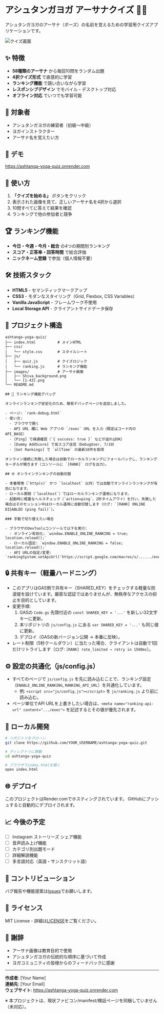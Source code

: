 # アシュタンガヨガ アーサナクイズ 🧘‍♀️

アシュタンガヨガのアーサナ（ポーズ）の名前を覚えるための学習用クイズアプリケーションです。

![クイズ画面](./images/screenshot.png)

## ✨ 特徴

- **58種類のアーサナ** から毎回10問をランダム出題
- **4択クイズ形式** で直感的に学習
- **ランキング機能** で競い合いながら学習
- **レスポンシブデザイン** でモバイル・デスクトップ対応
- **オフライン対応** でいつでも学習可能

## 🎯 対象者

- アシュタンガヨガの練習者（初級〜中級）
- ヨガインストラクター
- アーサナ名を覚えたい方

## 🚀 デモ

https://ashtanga-yoga-quiz.onrender.com

## 📱 使い方

1. **「クイズを始める」** ボタンをクリック
2. 表示された画像を見て、正しいアーサナ名を4択から選択
3. 10問すべてに答えて結果を確認
4. ランキングで他の参加者と競争

## 🏆 ランキング機能

- **今日・今週・今月・総合** の4つの期間別ランキング
- **スコア・正答率・回答時間** で総合評価
- **ニックネーム登録** で参加（個人情報不要）

## 🛠️ 技術スタック

- **HTML5** - セマンティックマークアップ
- **CSS3** - モダンなスタイリング（Grid, Flexbox, CSS Variables）
- **Vanilla JavaScript** - フレームワーク不使用
- **Local Storage API** - クライアントサイドデータ保存

## 📂 プロジェクト構造

```
ashtanga-yoga-quiz/
├── index.html          # メインHTML
├── css/
│   └── style.css       # スタイルシート
├── js/
│   ├── quiz.js         # クイズロジック
│   └── ranking.js      # ランキング機能
├── images/             # アーサナ画像
│   ├── Shiva_background.png
│   └── [1-43].png
└── README.md

## 🧪 ランキング機能デバッグ

オンラインランキング安定化のため、簡易デバッグページを追加しました。

- ページ: `rank-debug.html`
- 使い方:
  - ブラウザで開く
  - API URL 欄に Web アプリの `/exec` URL を入力（既定はコード内の API_BASE）
  - [Ping] で疎通確認（`{ success: true }` などが返ればOK）
  - [Dummy AddScore] で仮スコア送信（DebugUser, 7/10）
  - [Get Rankings] で `allTime` の最新10件を取得

オンライン接続に失敗した場合は自動でローカルランキングにフォールバックし、ランキングモーダルが開きます（コンソールに `[RANK]` ログを出力）。

## 🌐 オンラインランキングの自動切替

- 本番環境（`http(s)` かつ `localhost` 以外）では自動でオンラインランキングが有効になります。
- ローカル開発（`localhost`）ではローカルランキング運用になります。
- 起動時に軽量なヘルスチェック（`action=ping`、2秒タイムアウト）を行い、失敗した場合はそのセッション中はローカル運用に自動切替します（ログ: `[RANK] ONLINE DISABLED (ping fail)`）。

### 手動で切り替えたい場合

- ブラウザのDevToolsコンソールで以下を実行:
  - オンライン有効化: `window.ENABLE_ONLINE_RANKING = true; location.reload();`
  - ローカル固定: `window.ENABLE_ONLINE_RANKING = false; location.reload();`
  - API URLの指定/変更: `rankingSystem.setApiUrl('https://script.google.com/macros/s/....../exec')`
```

## 🔒 共有キー（軽量ハードニング）

- このアプリはGAS側で共有キー（SHARED_KEY）をチェックする軽量な防波堤を設けています。厳密な認証ではありませんが、無秩序なアクセスの抑止を目的としています。
- 変更手順:
  1. GASの `Code.gs` 先頭付近の `const SHARED_KEY = '...'` を新しい32文字キーに更新。
  2. 本リポジトリの `js/config.js` にある `var SHARED_KEY = '...'` も同じ値に更新。
  3. デプロイ（GASの新バージョン公開 → 本番に反映）。
- レート制限（5秒クールダウン）に当たった場合、クライアントは自動で1回だけリトライします（ログ: `[RANK] rate_limited → retry in 1500ms`）。

## ⚙️ 設定の共通化（js/config.js）

- すべてのページで `js/config.js` を先に読み込むことで、ランキング設定（`ENABLE_ONLINE_RANKING`, `RANKING_API_URL`）を共通化しています。
  - 例: `<script src="js/config.js"></script>` を `js/ranking.js` より前に読み込む。
- ページ単位でAPI URLを上書きしたい場合は、`<meta name="ranking-api-url" content=".../exec">` を記述するとその値が優先されます。

## 🔧 ローカル開発

```bash
# リポジトリをクローン
git clone https://github.com/YOUR_USERNAME/ashtanga-yoga-quiz.git

# ディレクトリに移動
cd ashtanga-yoga-quiz

# ブラウザでindex.htmlを開く
open index.html
```

## 🌐 デプロイ

このプロジェクトはRender.comでホスティングされています。
GitHubにプッシュすると自動的にデプロイされます。

## 📈 今後の予定

- [ ] Instagram ストーリーズ シェア機能
- [ ] 音声読み上げ機能
- [ ] カテゴリ別出題モード
- [ ] 詳細解説機能
- [ ] 多言語対応（英語・サンスクリット語）

## 🤝 コントリビューション

バグ報告や機能提案は[Issues](https://github.com/YOUR_USERNAME/ashtanga-yoga-quiz/issues)でお願いします。

## 📄 ライセンス

MIT License - 詳細は[LICENSE](LICENSE)をご覧ください。

## 🙏 謝辞

- アーサナ画像は教育目的で使用
- アシュタンガヨガの伝統的な順序に基づいて作成
- ヨガコミュニティの皆様からのフィードバックに感謝

---

**作成者**: [Your Name]  
**連絡先**: [Your Email]  
**ウェブサイト**: https://ashtanga-yoga-quiz.onrender.com

※ 本プロジェクトは、現状ファビコン/manifest/検証ページを同梱していません（未対応）。
